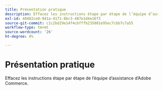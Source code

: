 ```yaml
---
title: Présentation pratique
description: Effacez les instructions étape par étape de l’équipe d’assistance d’Adobe Commerce.
exl-id: 40482ce0-941a-4171-8bc3-487e1d4e16f3
source-git-commit: c1c2bd29e14f4cbfffb235801e95ec7cbb7c7a55
workflow-type: tm+mt
source-wordcount: '26'
ht-degree: 0%

---
```


# Présentation pratique

Effacez les instructions étape par étape de l’équipe d’assistance d’Adobe Commerce.
